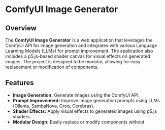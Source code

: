 # ComfyUI Image Generator

## Overview

The **ComfyUI Image Generator** is a web application that leverages the ComfyUI API for image generation and integrates with various Language Learning Models (LLMs) for prompt improvement. The application also includes a p5.js-based shader canvas for visual effects on generated images. The project is designed to be modular, allowing for easy replacement or modification of components.

## Features

- **Image Generation:** Generate images using the ComfyUI API.
- **Prompt Improvement:** Improve image generation prompts using LLMs (Ollama, SambaNova, Groq, Cerebras).
- **Shader Effects:** Apply visual effects to generated images using p5.js shaders.
- **Modular Design:** Easily replace or modify components without